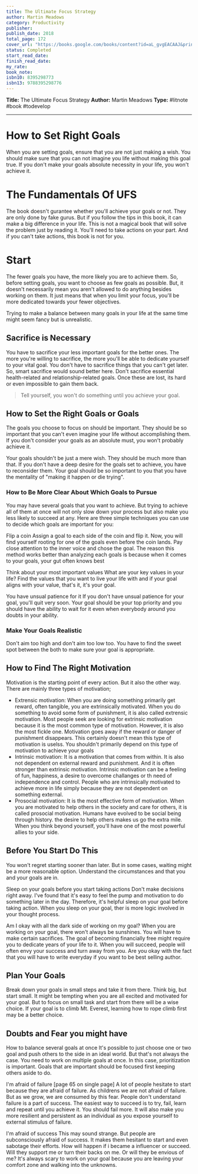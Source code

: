 ```yaml
---
title: The Ultimate Focus Strategy
author: Martin Meadows
category: Productivity
publisher: 
publish_date: 2018
total_page: 172
cover_url: "https://books.google.com/books/content?id=aL_gvgEACAAJ&printsec=frontcover&img=1&zoom=1&source=gbs_api"
status: Completed
start_read_date: 
finish_read_date: 
my_rate: 
book_note: 
isbn10: 8395298773
isbn13: 9788395298776
---
```

**Title:** The Ultimate Focus Strategy
**Author:** Martin Meadows
**Type:** #litnote #book #todevelop 

---
# How to Set Right Goals
When you are setting goals, ensure that you are not just making a wish. You should make sure that you can not imagine you life without making this goal true. If you don't make your goals absolute necessity in your life, you won't achieve it.

# The Fundamentals Of UFS
The book doesn't gurantee whether you'll achieve your goals or not. They are only done by fake gurus. But if you follow the tips in this book, it can make a big difference in your life. This is not a magical book that will solve the problem just by reading it. You'll need to take actions on your part. And if you can't take actions, this book is not for you.

# Start
The fewer goals you have, the more likely you are to achieve them. So, before setting goals, you want to choose as few goals as possible. But, it doesn't necessarily mean you aren't allowed to do anything besides working on them. It just means that when you limit your focus, you'll be more dedicated towards your fewer objectives.

Trying to make a balance between many goals in your life at the same time might seem fancy but is unrealistic.

## Sacrifice is Necessary
You have to sacrifice your less important goals for the better ones. The more you're willing to sacrifice, the more you'll be able to dedicate yourself to your vital goal.
You don't have to sacrifice things that you can't get later. So, smart sacrifice would sound better here. Don't sacrifice essential health-related and relationship-related goals. Once these are lost, its hard or even impossible to gain them back.

> Tell yourself, you won't do something until you achieve your goal.

## How to Set the Right Goals or Goals

The goals you choose to focus on should be important. They should be so important that you can't even imagine your life without accomplishing them. If you don't consider your goals as an absolute must, you won't probably achieve it.

Your goals shouldn't be just a mere wish. They should be much more than that. If you don't have a deep desire for the goals set to achieve, you have to reconsider them. Your goal should be so important to you that you have the mentality of "making it happen or die trying".

### How to Be More Clear About Which Goals to Pursue
You may have several goals that you want to achieve. But trying to achieve all of them at once will not only slow down your process but also make you less likely to succeed at any. Here are three simple techniques you can use to decide which goals are important for you:

Flip a coin
 Assign a goal to each side of the coin and flip it. Now, you will find yourself rooting for one of the goals even before the coin lands. Pay close attention to the inner voice and chose the goal.
 The reason this method works better than analyzing each goals is because when it comes to your goals, your gut often knows best

Think about your most important values
 What are your key values in your life? Find the values that you want to live your life with and if your goal aligns with your value, that's it, it's your goal.
 
You have unsual patience for it
 If you don't have unsual patience for your goal, you'll quit very soon. Your goal should be your top priority and you should have the ability to wait for it even when everybody around you doubts in your ability.
 
### Make Your Goals Realistic
Don't aim too high and don't aim too low too. You have to find the sweet spot between the both to make sure your goal is appropriate.

## How to Find The Right Motivation
Motivation is the starting point of every action. But it also the other way. There are mainly three types of motivation;
- Extrensic motivation: When you are doing something primarily get reward, often tangible, you are extrinsically motivated. When you do something to avoid some form of punishment, it is also called extrensic motivation. Most people seek are looking for extrinsic motivation because it is the most common type of motivation. However, it is also the most fickle one. Motivation goes away if the reward or danger of punishment disappears. This certainly doesn't mean this type of motivation is uselss. You shouldn't primarily depend on this type of motivation to achieve your goals
- Intrinsic motivation: It is a motivation that comes from within. It is also not dependent on external reward and punishment. And it is often stronger than extrinsic motivation. Intrinsic motivation can be a feeling of fun, happiness, a desire to overcome challanges or th need of independence and control. People who are intrinsically motivated to achieve more in life simply because they are not dependent on something external.
- Prosocial motivation: It is the most effective form of motivation. When you are motivated to help others in the society and care for others, it is called prosocial motivation. Humans have evolved to be social being through history. the desire to help others makes us go the extra mile. When you think beyond yourself, you'll have one of the most powerful allies to your side.

## Before You Start Do This
You won't regret starting sooner than later. But in some cases, waiting might be a more reasonable option. Understand the circumstances and that you and your goals are in. 

Sleep on your goals before you start taking actions
 Don't make decisions right away. I've found that it's easy to feel the pump and motivation to do something later in the day. Therefore, it's helpful sleep on your goal before taking action.
 When you sleep on your goal, ther is more logic involved in your thought process. 
 
Am I okay with all the dark side of working on my goal?
 When you are working on your goal, there won't always be sunshines. You will have to make certain sacrifices. The goal of becoming financially free might require you to dedicate years of your life to it. 
 When you will succeed, people will often envy your success and turn away from you.
 Are you okay with the fact that you will have to write everyday if you want to be best selling author.
 
 ## Plan Your Goals
 Break down your goals in small steps and take it from there. Think big, but start small. It might be tempting when you are all excited and motivated for your goal. But to focus on small task and start from there will be a wise choice. If your goal is to climb Mt. Everest, learning how to rope climb first may be a better choice.
 
 ## Doubts and Fear you might have
 How to balance several goals at once
  It's possible to just choose one or two goal and push others to the side in an ideal world. But that's not always the case. You need to work on multiple goals at once. In this case, prioritization is important. Goals that are important should be focused first keeping others aside to do.
  
  I'm afraid of failure [page 65 on single page]
   A lot of people hesitate to start because they are afraid of failure. As childrens we are not afraid of failure. But as we grow, we are consumed by this fear. People don't understand failure is a part of success. The easiest way to succeed is to try, fail, learn and repeat until you achieve it.
   You should fail more. It will also make you more resilient and persistent as an individual as you expose yourself to external stimulus of failure.
   
  I'm afraid of success
   This may sound strange. But people are subconsciously afraid of success. It makes them hesitant to start and even sabotage their efforts.
   How will happen if i became a influencer or succeed. Will they support me or turn their backs on me. Or will they be envious of me?
   It's always scary to work on your goal because you are leaving your comfort  zone and walking into the unknowns.